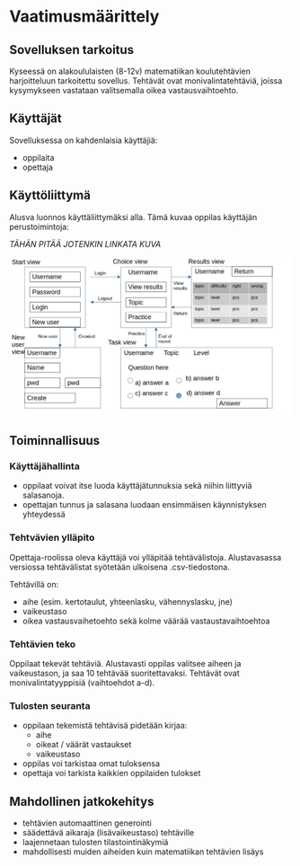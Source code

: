 # Vaatimusmäärittely

## Sovelluksen tarkoitus
Kyseessä on alakoululaisten (8-12v) matematiikan koulutehtävien harjoitteluun tarkoitettu sovellus. Tehtävät ovat monivalintatehtäviä, joissa kysymykseen vastataan valitsemalla oikea vastausvaihtoehto. 

## Käyttäjät
Sovelluksessa on kahdenlaisia käyttäjiä:
- oppilaita
- opettaja

## Käyttöliittymä
Alusva luonnos käyttäliittymäksi alla. Tämä kuvaa oppilas käyttäjän perustoimintoja:

*TÄHÄN PITÄÄ JOTENKIN LINKATA KUVA* 

![UI](https://github.com/miahro/ot-harjoitustyo/blob/master/schooltasks/dokumentaatio/kuvat/UIdraft.jpg)


## Toiminnallisuus

### Käyttäjähallinta
- oppilaat voivat itse luoda käyttäjätunnuksia sekä niihin liittyviä salasanoja. 
- opettajan tunnus ja salasana luodaan ensimmäisen käynnistyksen yhteydessä


### Tehtvävien ylläpito
Opettaja-roolissa oleva käyttäjä voi ylläpitää tehtävälistoja. Alustavasassa versiossa tehtävälistat syötetään ulkoisena .csv-tiedostona. 

Tehtävillä on:
- aihe (esim. kertotaulut, yhteenlasku, vähennyslasku, jne)
- vaikeustaso 
- oikea vastausvaihetoehto sekä kolme väärää vastaustavaihtoehtoa

### Tehtävien teko
Oppilaat tekevät tehtäviä. Alustavasti oppilas valitsee aiheen ja vaikeustason, ja saa 10 tehtävää suoritettavaksi. Tehtävät ovat monivalintatyyppisiä (vaihtoehdot a-d). 

### Tulosten seuranta
- oppilaan tekemistä tehtävisä pidetään kirjaa:
    - aihe 
    - oikeat / väärät vastaukset
    - vaikeustaso
- oppilas voi tarkistaa omat tuloksensa
- opettaja voi tarkista kaikkien oppilaiden tulokset

## Mahdollinen jatkokehitys
- tehtävien automaattinen generointi
- säädettävä aikaraja (lisävaikeustaso) tehtäville
- laajennetaan tulosten tilastointinäkymiä
- mahdollisesti muiden aiheiden kuin matematiikan tehtävien lisäys

